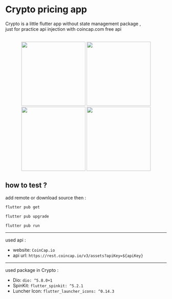 # Crypto pricing app

Crypto is a little flutter app without state management package ,<br>
just for practice api injection with coincap.com free api
<br>
<br>

<p align="center">


<img src="https://github.com/user-attachments/assets/58cbcc25-df2d-4eb6-a7f7-6acb0b230e46" width="200" alt="" />


<img src="https://github.com/user-attachments/assets/46704554-3ef2-451e-89b0-0b6cf2fa34cd" width="200" alt="" />


<img src="https://github.com/user-attachments/assets/cb38dbc0-f88b-43b8-adba-851a9b71d68c" width="200" alt="" />


<img src="https://github.com/user-attachments/assets/9f529f64-b69b-44a2-9e39-05f4b7f37a18" width="200" alt="" />

  





</p>


## how to test ?

add remote or download source then :


```bash
flutter pub get
```
```bash
flutter pub upgrade
```
```bash
flutter pub run
```
<hr>

used api :

* website: `CoinCap.io`
* api url: `https://rest.coincap.io/v3/assets?apiKey=${apiKey}`

<hr>

used package in Crypto :

* Dio: `dio: ^5.8.0+1`
* SpinKit: `flutter_spinkit: ^5.2.1`
* Luncher Icon: `flutter_launcher_icons: ^0.14.3`

